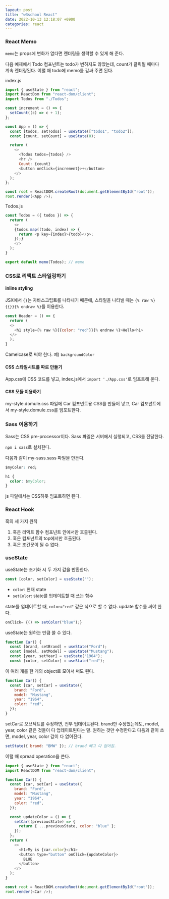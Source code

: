 ```yaml
---
layout: post
title: "w3school React"
date: 2022-10-13 12:18:07 +0900
categories: react
---
```


### React Memo

`memo`는 props에 변화가 없다면 렌더링을 생략할 수 있게 해 준다.

다음 예제에서 Todo 컴포넌트는 todo가 변하지도 않았는데, count가 클릭될 때마다 계속 렌더링된다. 이럴 때 todo에 memo를 감싸 주면 된다.

index.js

```js
import { useState } from "react";
import ReactDom from "react-dom/client";
import Todos from "./Todos";

const increment = () => {
  setCount((c) => c + 1);
};

const App = () => {
  const [todos, setTodos] = useState(["todo1", "todo2"]);
  const [count, setCount] = useState(0);

  return (
    <>
      <Todos todos={todos} />
      <hr />
      Count: {count}
      <button onClick={increment}>+</button>
    </>
  );
};

const root = ReactDOM.createRoot(document.getElementById("root"));
root.render(<App />);
```

Todos.js

```js
const Todos = ({ todos }) => {
  return (
    <>
    {todos.map((todo, index) => {
      return <p key={index}>{todo}</p>;
    });}
    </>
  );
}

export default memo(Todos); // memo
```

### CSS로 리액트 스타일링하기

#### inline styling

JSX에서 `{}`는 자바스크립트를 나타내기 때문에, 스타일을 나타낼 때는 `{% raw %}{{}}{% endraw %}`를 이용한다.

```js
const Header = () => {
  return (
  <>
    <h1 style={% raw %}{{color: "red"}}{% endraw %}>Hello<h1>
  </>
  );
}
```

Camelcase로 써야 한다. 예) `backgroundColor`

#### CSS 스타일시트를 따로 만들기

App.css에 CSS 코드를 넣고, index.js에서 `import './App.css'`로 임포트해 온다.

#### CSS 모듈 이용하기

my-style.domule.css 파일에 Car 컴포넌트용 CSS를 만들어 넣고, Car 컴포넌트에서 my-style.domule.css를 임포트한다.

### Sass 이용하기

Sass는 CSS pre-processor이다. Sass 파일은 서버에서 실행되고, CSS를 전달한다.

`npm i sass`로 설치한다.

다음과 같이 my-sass.sass 파일을 만든다.

```css
$myColor: red;

h1 {
  color: $myColor;
}
```

js 파일에서는 CSS하듯 임포트하면 된다.

### React Hook

훅의 세 가지 원칙

1. 훅은 리액트 함수 컴포넌트 안에서만 호출된다.
2. 훅은 컴포넌트의 top에서만 호출된다.
3. 훅은 조건문이 될 수 없다.

### useState

useState는 초기화 시 두 가지 값을 반환한다.

```js
const [color, setColor] = useState("");
```

- `color`: 현재 state
- `setColor`: state를 업데이트할 때 쓰는 함수

state를 업데이트할 때, `color="red"` 같은 식으로 할 수 없다. update 함수를 써야 한다.

```js
onClick= {() => setColor("blue");}
```

useState는 원하는 만큼 쓸 수 있다.

```js
function Car() {
  const [brand, setBrand] = useState("Ford");
  const [model, setModel] = useState("Mustang");
  const [year, setYear] = useState("1964");
  const [color, setColor] = useState("red");
```

이 여러 개를 한 개의 object로 모아서 써도 된다.

```js
function Car() {
  const [car, setCar] = useState({
    brand: "Ford",
    model: "Mustang",
    year: "1964",
    color: "red",
  });
}
```

setCar로 오브젝트를 수정하면, 전부 업데이트된다. brand만 수정했는데도, model, year, color 같은 것들이 다 업데이트된다는 말. 원하는 것만 수정한다고 다음과 같이 쓰면, model, year, color 값이 다 없어진다.

```js
setState({ brand: "BMW" }); // brand 빼고 다 없어짐.
```

이럴 때 spread operation을 쓴다.

```js
import { useState } from "react";
import ReactDOM from "react-dom/client";

function Car() {
  const [car, setCar] = useState({
    brand: "Ford",
    model: "Mustang",
    year: "1964",
    color: "red",
  });

  const updateColor = () => {
    setCar((previousState) => {
      return { ...previousState, color: "blue" };
    });
  };
  return (
    <>
      <h1>My is {car.color}</h1>
      <button type="button" onClick={updateColor}>
        BLUE
      </button>
    </>
  );
}

const root = ReactDOM.createRoot(document.getElementById("root"));
root.render(<Car />);
```
